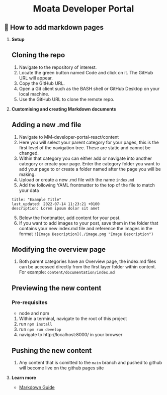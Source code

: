 <h1 align="center">
  Moata Developer Portal
</h1>

## 🚀 How to add markdown pages

1. **Setup**

   ## Cloning the repo

   1. Navigate to the repository of interest.
   2. Locate the green button named Code and click on it. The GitHub URL will appear.
   3. Copy the GitHub URL.
   4. Open a Git client such as the BASH shell or GitHub Desktop on your local machine.
   5. Use the GitHub URL to clone the remote repo.

2. **Customising and creating Markdown documents**

   ## Adding a new .md file

   1. Navigate to MM-developer-portal-react/content
   2. Here you will select your parent category for your pages, this is the first level of the navigation tree. These are static and cannot be changed.
   3. Within that category you can either add or navigate into another category or create your page. Enter the category folder you want to add your page to or create a folder named after the page you will be making.
   4. Upload or create a new .md file with the name `index.md`
   5. Add the following YAML frontmatter to the top of the file to match your data

   ```
   title: "Example Title"
   last_updated: 2022-07-14 11:23:21 +0100
   description: Lorem ipsum dolor sit amet
   ```

   5. Below the frontmatter, add content for your post.
   6. If you want to add images to your post, save them in the folder that contains your new index.md file and reference the images in the format
      `![Image Description](./image.png "Image Description")`

   ## Modifying the overview page

   1. Both parent categories have an Overview page, the index.md files can be accessed directly from the first layer folder within content. For example: `content/documentation/index.md`

   ## Previewing the new content

   ### Pre-requisites

   - node and npm

   1. Within a terminal, navigate to the root of this project
   2. run `npm install`
   3. run `npm run develop`
   4. navigate to http://localhost:8000/ in your browser

   ## Pushing the new content

   1. Any content that is comitted to the `main` branch and pushed to github will become live on the github pages site

3. **Learn more**

   - [Markdown Guide](https://www.markdownguide.org/basic-syntax/)
